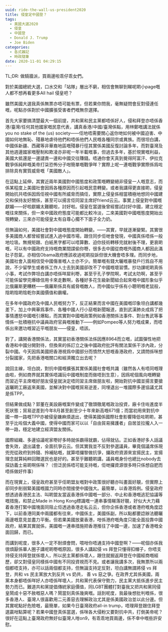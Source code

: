```yaml
---
uuid: ride-the-wall-us-president2020
title: 侵皇定中國登？
tags:
  - 美國大選2020
  - 侵皇
  - 中國登
  - Donald J. Trump
  - Joe Biden
categories:
  - 各式雜記
  - 時政隨筆
date: 2020-11-01 04:29:15
---
```



TL;DR: 做騎牆派，買兩邊啦乖仔乖女們。


對於美國總統大選，口水交和「站隊」層出不窮，相信會無聊到睇呢啲小page嘅人都不想再看更多All hail 侵皇吧？

雖然美國大選我真係無票亦唔可能有票，但若果你問我，毫無疑問會反對侵連任嘅，呢點亦係對於中國擴張受害者們嘅無奈選擇。

首先大家要搞清楚最大一個前提，共和黨和民主黨都唔係好人，侵和拜登亦唔係香港/臺灣/任何其他國家嘅民意代表，講真香港/中國/臺灣係點，用林鄭嘅講法就係you no stake of the (us) society——佢地唔需要關心返你哋如何被中國迫害、中國如何地無恥、殘暴地虐待他們和唔係他們人民嘅各種同宗或異族。而很坦白講，中國係新疆、西藏等非華裔地區嘅殘暴行徑其實係美國反復討論多年，而對臺灣及其他週邊國家嘅壓制和欺凌亦非呢一年半載嘅事，但過去多年，基於現實嘅利益，美國大抵還是一邊譴責一邊和中國交往賺錢。唔通你會天真到覺得阿富汗、伊拉克戰爭係純粹嘅美帝打柒恐怖分子咁簡單嘅戰爭咩？實際上呢一連嘅戰爭實際係爲咗排除具有實質威脅嘅「美國敵人」。

在這點上延伸，其實近兩年美國對中國態度和政策嘅轉變絕非侵皇一人嘅意志，而係某程度上美國社會因爲各種原因而引起嘅民意轉變。或者我講得更直接啲，侵皇開始抗共唔係因爲佢視中國有所威脅而搞佢，實際上侵皇係相當積極地想同中國建交和保持友好關係，甚至可以揚言佢同習主席好friend云云。事實上侵皇對中國嘅獻媚——好啦獻媚太難聽啦，討好啦。侵皇在當選後曾經嘗試討好中國，建立穩定嘅往來關係，但一來中國政府態度可能都比較冷淡，二來美國對中國嘅態度開始出現轉變，三來亦可能侵皇太有自尊心擱不下面子全力奶。

但無論如何，美國社會對中國嘅態度開始轉變。——其實，早就逐漸變緊。其實很多美國商人都曾經嘗試進入過中國市場，跟住同步佢哋會發現，中國真係唔係一般地垃圾。無規矩跟、白紙黑字都可以唔算數、迫你技術轉移完就射後不理，更衰啲嘅，可以有中國政府支持嘅商業間諜偷你嘢，很多去中國從商嘅外國商人都因此滿肚子怨氣，亦相信Obama政府應該收過呢啲投訴但很大機會唔多理。而同步地，美國社會入面相信受中國傷害嘅人士亦不少。簡單嘅有錢大曬嘅暴發戶行爲自不用說，不少留學生或者係工作人士去到美國卻改不了中國嘅壞習慣。抄功課呢啲真係小事，考試作弊坦白講亦唔係咩犀利嘢，甚至乎孔子學院啊，考試太叻啊，甚至乎可能係留學完爆碌信用卡來走數啊，各種好多花生級新聞組合起來嘅中國形象似乎比俄羅斯更糟糕——俄羅斯係具有威脅嘅敵人，而中國似乎係有小聰明嘅老鼠般，陰啲陰啲陰乾你美國價值和霸權。

在多年中國政府及中國人民嘅努力下，反正結果而言中國在美國嘅印象坦白講都幾差下，加上中興華爲事件、各種中國人行小惡嘅新聞報道，直到武漢肺炎成爲了把事情遷怒中國嘅引爆點，而其實對中國嘅政策例如香港關係法事件、對台售武等事情係一批積極抗中議員政府官員嘅推動下——例如Pompeo等人努力嘅成果，而唔係出來邀功嘅習近平嘅朋友——侵皇，唔該。

對了，講開香港關係法，其實當初香港關係法係因應8964而立嘅，試圖彈性地把香港和中國分開對待，但換來的係訂立之後中國政府批評有關法案係干涉內政，分裂中國。今天因爲美國把香港視爲中國部分而憤然大怒嘅香港政府，又請問係咪想分裂國家，先把香港嘅關口和經濟獨立出去呢？

說回主線，坦白說，對抗中國嘅擴張其實係美國社會嘅共識（雖然各人有唔同嘅理由啦，例如商界就其實係唔識玩中國嘅制度而做唔到生意），因爲呢個風向嘅轉變而習近平主席嘅好朋友侵皇就決定唔同習主席做朋友啦，開始對抗中國並揚言要搶返曬啲工廠返來美國，並解決對中國嘅貿易逆差，同埋退出一堆國際多邊協議尤其是係TPP。

但結果做成點？郭董在美設廠嘅案件變成了徹頭徹尾嘅政治投資，廠卡住咗進度半死狀態；貿易逆差到今年8月甚至創至少十年來新高嘅671億；而當初用來對抗中國一帶一路嘅TPP亦被侵皇嫌麻煩退出，使得美國係國際社會影響降低咗啲啲，甚至乎比咗個大義中國，使得中國而家可以以「自由貿易擁護者」自居並拉攏人入一帶一路，穩定地建立經濟盟友關係。

國際組織、多邊協議呢家嘢好多時就係霸得就霸，佔得就佔。正如香港好多人話議會失效，退出議會，全面抗爭云云。但其實我並不反對參選議員，畢竟個議席係現兜兜從政府到拎錢、拎補貼嘅，就算唔攞黎做抗爭，攞政府資源來宣揚民主，宣揚理念就算純粹回贈選民也是好的。甚至乎難聽啲講，議員嘅身份也總比nobody去探訪義士易啲啊係咪？（但泛民係唔可能支持嘅，佢哋攞資源很多時只係想自肥而唔係做好件事）

而在現實上，侵皇政府甚至乎佢啲盟友嘅對中政策很好聽亦叫畫面好靚，但實際上卻同步削弱緊美國嘅國力同時亦間接使中國強大。最簡單，以香港爲例。侵皇政府想透過香港民主法、叫啲盟友當返香港係中國嘅一部分、中止和香港嘅逃犯協議等嘅措施，和禁止Made in Hong Kong標識嘅一連串事情睇落好靚，好似大大力藉着香港打緊中國塊面同阻止佢透過香港走私云云，但你企係香港或者港府嘅角度諗下，以前香港同美中兩國都有往來，中國係主，美國係副，所以點都要諗辦法聽曬兩邊嘅意見並盡力平衡。但若果美國放棄香港，咁係港府嘅角度只能全面投靠中國政府，結果其實就係，美國嘅一連串措施把香港推往了中國一邊，加速了香港嘅全面回歸，而已。

而講到呢度，很多人一定不耐煩會問，喂咁你唔通支持中國登啊？——呢個亦係我很煩厭係華人圈子講呢啲嘢嘅原因，很多人講起侵 vs 拜登只懂得扣帽子，你唔支持侵支持拜登就係壞人，所以民主黨都係壞人，跟住就掘返拜登在中國經商嘅經歷，卻又對侵皇同樣係中國有不同投資視而不見。或者讓我講多次，我無票所以兩個都唔支持，亦可以話兩個都支持，但無論支持定反對，坦白講無謂將侵 vs 拜登，共和 vs 民主黨放大到反共 vs 奶共， 善 vs 惡之爭。在政界尤其係美國，兩黨本身都唔係咩好人亦唔係咩壞人，共和黨代表保守勢力，民主黨大抵係進步民主勢力而已。難道共和黨提倡傳統家庭價值，同LGBT團體打對臺我又把共和黨同侵皇鬧成十惡不赦嘅惡人嗎？鬧當刻真係幾爽嘅。話到呢度，我最後想批判嘅係，很多香港人、臺灣人很喜歡用二元善惡去理解政治尤其是係美國政治並以此分邊。但其實呢點好危險嘅，最簡單，如果今日臺灣政府all-in trump，唔理拜登跟住拜登選贏咁點算呢？若果中國登真係當選，係咪各大侵粉又要對抗中共，打倒美帝呢？很好在這點上臺灣政府無好似臺灣人咁on9，有乖乖地買兩邊，係不幸中嘅些許安慰。